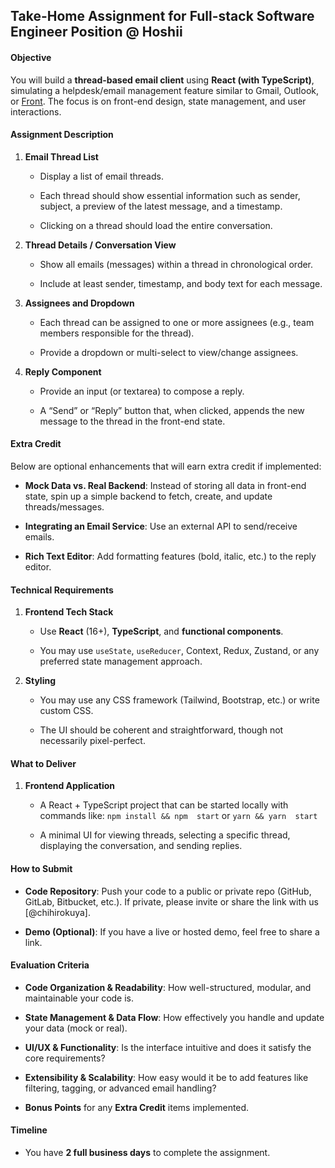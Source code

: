 ## Take-Home Assignment for Full-stack Software Engineer Position @ Hoshii
 
#### Objective

You will build a **thread-based email client** using **React (with TypeScript)**, simulating a helpdesk/email management feature similar to Gmail, Outlook, or [Front](https://front.com/product-tour). The focus is on front-end design, state management, and user interactions.

  

#### Assignment Description

  

1.  **Email Thread List**

    - Display a list of email threads.

    - Each thread should show essential information such as sender, subject, a preview of the latest message, and a timestamp.

    - Clicking on a thread should load the entire conversation.

  

2.  **Thread Details / Conversation View**

    - Show all emails (messages) within a thread in chronological order.

    - Include at least sender, timestamp, and body text for each message.

  

3.  **Assignees and Dropdown**

    - Each thread can be assigned to one or more assignees (e.g., team members responsible for the thread).

    - Provide a dropdown or multi-select to view/change assignees.

  

4.  **Reply Component**

    - Provide an input (or textarea) to compose a reply.

    - A “Send” or “Reply” button that, when clicked, appends the new message to the thread in the front-end state.

  

#### Extra Credit

Below are optional enhancements that will earn extra credit if implemented:

  

-  **Mock Data vs. Real Backend**: Instead of storing all data in front-end state, spin up a simple backend to fetch, create, and update threads/messages.

-  **Integrating an Email Service**: Use an external API to send/receive emails.

-  **Rich Text Editor**: Add formatting features (bold, italic, etc.) to the reply editor.

  

#### Technical Requirements

  

1.  **Frontend Tech Stack**

    - Use **React** (16+), **TypeScript**, and **functional components**.

    - You may use `useState`, `useReducer`, Context, Redux, Zustand, or any preferred state management approach.

  

2.  **Styling**

    - You may use any CSS framework (Tailwind, Bootstrap, etc.) or write custom CSS.

    - The UI should be coherent and straightforward, though not necessarily pixel-perfect.

  

#### What to Deliver

  

1.  **Frontend Application**

    - A React + TypeScript project that can be started locally with commands like: `npm install && npm  start` or `yarn && yarn  start`


    - A minimal UI for viewing threads, selecting a specific thread, displaying the conversation, and sending replies.

    

#### How to Submit

  

-  **Code Repository**: Push your code to a public or private repo (GitHub, GitLab, Bitbucket, etc.). If private, please invite or share the link with us [@chihirokuya].

-  **Demo (Optional)**: If you have a live or hosted demo, feel free to share a link.

  

#### Evaluation Criteria

  

-  **Code Organization & Readability**: How well-structured, modular, and maintainable your code is.

-  **State Management & Data Flow**: How effectively you handle and update your data (mock or real).

-  **UI/UX & Functionality**: Is the interface intuitive and does it satisfy the core requirements?

-  **Extensibility & Scalability**: How easy would it be to add features like filtering, tagging, or advanced email handling?

-  **Bonus Points** for any **Extra Credit** items implemented.

  

#### Timeline

- You have **2 full business days** to complete the assignment.